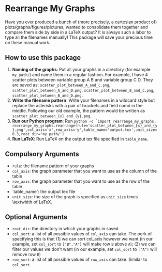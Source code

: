 # Rearrange My Graphs
Have you ever produced a bunch of (more precisely, a cartesian product of) plots/graphs/figures/pictures, wanted to consolidate them together and compare them side by side in a LaTeX output? It is always such a labor to type all the filenames manually! This package will save your precious time on these manual work.

## How to use this package
1. **Naming of the graphs**: Put all your graphs in a directory (for example `my_path/`) and name them in a regular fashion. For example, I have 4 scatter plots between variable group A B and variable group C D. They are saved as: `scatter_plot_between_A_and_C.png`, `scatter_plot_between_A_and_D.png`, `scatter_plot_between_B_and_C.png`, `scatter_plot_between_B_and_D.png`. 
2. **Write the filename pattern**: Write your filenames in a wildcard style but replace the asterisks with a pair of brackets and field namd in the middle. Following our old example, the pattern would be written as `scatter_plot_between_{x}_and_{y}.png`.
3. **Run our Python program**: Run ```python -c `import rearrange_my_graphs; rearrange_my_graphs.rearrange(rule='scatter_plot_between_{x}_and_{y}.png',col_axis='x',row_axis='y',table_name='output.tex',unit_size=0.3,root_dir='my_path/')```
4. **Run LaTeX**: Run LaTeX on the output tex file specified in `table_name`.

## Compulsory Arguments
- `rule`: the filename pattern of your graphs
- `col_axis`: the graph parameter that you want to use as the column of the table
- `row_axis`: the graph parameter that you want to use as the row of the table
- `table_name': the output tex file
- `unit_size`: the size of the graph is specified as `unit_size` times \textwidth of LaTeX.

## Optional Arguments
- `root_dir`: the directory in which your graphs in saved
- `col_sort`: a list of all possible values of `col_axis` can take. The perk of specifying this is that (1) we can sort col_axis however we want (in our example, set `col_sort` to `["B","A"]` will make row `B` above `A`); (2) we can filter our values we don't want (in our example, set `col_sort` to `["A"]` will remove row `B`)
- `row_sort`: a list of all possible values of `row_axis` can take. Similar to `col_sort`.


